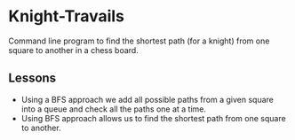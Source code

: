 # Knight-Travails
Command line program to find the shortest path (for a knight) from one square to another in a chess board.

## Lessons
- Using a BFS approach we add all possible paths from a given square into a queue and check all the paths one at a time.
- Using BFS approach allows us to find the shortest path from one square to another.